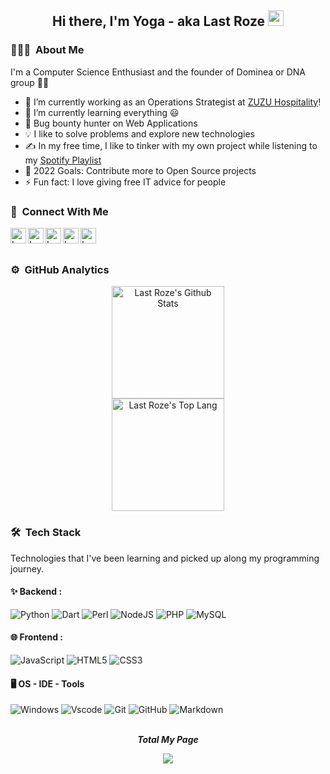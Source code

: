 <div align="center">
  <h2> 
    Hi there, I'm Yoga - aka Last Roze <img width="25px" src="https://c.tenor.com/nebZyl8oN7IAAAAi/wave-hello.gif" width="30px">
  </h2>
</div>

### 👨🏻‍💻 &nbsp;About Me

I'm a Computer Science Enthusiast and the founder of Dominea or DNA group 👨‍💻

- 🔭 I’m currently working as an Operations Strategist at [ZUZU Hospitality][zuzu]!
- 🌱 I’m currently learning everything 😃
- 🔏 Bug bounty hunter on Web Applications
- 💡 I like to solve problems and explore new technologies
- ✍️ In my free time, I like to tinker with my own project while listening to my [Spotify Playlist][spotify]
- 🥅 2022 Goals: Contribute more to Open Source projects
- ⚡ Fun fact: I love giving free IT advice for people

### 🙈 &nbsp;Connect With Me

[<img align="left" alt="Last Roze | LinkedIn" width="25px" src="https://cdn2.iconfinder.com/data/icons/social-media-2285/512/1_Linkedin_unofficial_colored_svg-256.png" />][linkedin]&ensp;
[<img align="left" alt="Last Roze | WhatsApp" width="25px" src="https://cdn2.iconfinder.com/data/icons/social-media-2285/512/1_Whatsapp2_colored_svg-256.png" />][WhatsApp]&ensp;
[<img align="left" alt="Last Roze | Facebook" width="25px" src="https://cdn1.iconfinder.com/data/icons/social-media-2285/512/Colored_Facebook3_svg-256.png" />][facebook]&ensp;
[<img align="left" alt="Last Roze | Instagram" width="25px" src="https://cdn2.iconfinder.com/data/icons/social-media-2285/512/1_Instagram_colored_svg_1-256.png" />][instagram]&ensp;
[<img align="left" alt="Last Roze | Twitter" width="25px" src="https://cdn2.iconfinder.com/data/icons/social-media-2285/512/1_Twitter3_colored_svg-256.png" />][twitter]&ensp;
<br /><br />
### ⚙️ &nbsp;GitHub Analytics

<p align="center">
  <a href="https://github.com/LastRoze">
    <img alt="Last Roze's Github Stats" height="180em" src="https://readme-stats.lastroze.vercel.app/api?username=LastRoze&show_icons=true&include_all_commits=true&count_private=true&theme=dracula"/>
    <br>
    <img alt="Last Roze's Top Lang" height="180em" src="https://readme-stats.lastroze.vercel.app/api/top-langs/?username=LastRoze&layout=compact&langs_count=8&theme=dracula"/>
  </a>
</p>

### 🛠 &nbsp;Tech Stack

Technologies that I've been learning and picked up along my programming journey.

#### ✨ Backend : <br />

![Python](https://img.shields.io/badge/-Python-05122A?style=flat-square&logo=python&logoColor=F7B500)
![Dart](https://img.shields.io/badge/-Dart-05122A?style=flat-square&logo=dart&logoColor=007ACC)
![Perl](https://img.shields.io/badge/-Perl-05122A?style=flat-square&logo=dart&logoColor=007ACC)
![NodeJS](https://img.shields.io/badge/-NodeJS-05122A?style=flat-square&logo=data:image/png;base64,iVBORw0KGgoAAAANSUhEUgAAAA4AAAAOCAMAAAAolt3jAAAAgVBMVEUzmTMzkTM0mDQslSwtlS00mzQAAAA7nTsymDIzmDMwmDAymTIzmDMzmTMzmDMzmDMzlzM0mTQzmTMzmTMzmTMzmTMzmTM0mjQ1nDUxlzEymDIzmTMzmTMzmTMzmTMzmTMwlzAzmTMzmTMzmTMzmTMzmTMzmTM0mTQzmTMzmTP///8ybrFJAAAAKXRSTlMAAAAAAAAAAAAAAA9RxlIRBjSR6/7vmzkIAyd21Nt8JwMauPwrKvlQxcV6L9IAAABUSURBVAjXY2RgZGTkYGQEUl8ZwUx2EAUSZfz0jVESSPEygMAXkIgiIyMbAwT8+v+fUeU/jAfkMzKqMjLDuX//k8ZFMwrNIjRnoDkS7AUZxqcQLwAA4+0cex8ENfMAAAAASUVORK5CYII=)
![PHP](https://img.shields.io/badge/-PHP-05122A?style=flat-square&logo=php&logoColor=4951aa)
![MySQL](https://img.shields.io/badge/-MySQL-05122A?style=flat-square&logo=mysql&logoColor=4479A1)

#### 🌐 Frontend : <br />

![JavaScript](https://img.shields.io/badge/-JavaScript-05122A?style=flat&logo=javascript)
![HTML5](https://img.shields.io/badge/-HTML5-E34F26?style=flat-square&logo=html5&logoColor=white)
![CSS3](https://img.shields.io/badge/-CSS3-black?style=flat-square&logo=css3)

#### 🖥 OS - IDE - Tools <br />

![Windows](https://img.shields.io/badge/-VPS-05122A?style=flat&logo=windows)
![Vscode](https://img.shields.io/badge/-Vscode-05122A?style=flat&logo=visual-studio-code)
![Git](https://img.shields.io/badge/-Git-05122A?style=flat&logo=git)
![GitHub](https://img.shields.io/badge/-GitHub-05122A?style=flat&logo=github)
![Markdown](https://img.shields.io/badge/-Markdown-05122A?style=flat&logo=markdown)
<br /><br />
<p align="center"><b><i>Total My Page</i></b></p>
<p align="center">
	<a href="" alt="">
		<img src="https://visitor-badge.glitch.me/badge?page_id=LastRoze/LastRoze" /></a>
</p>

[linkedin]: https://www.linkedin.com/in/lastroze/
[whatsapp]: http://wa.me/+6285739900800
[facebook]: https://lastroze.github.io/
[instagram]: https://www.instagram.com/lastroze/
[twitter]: https://twitter.com/LastRoze
[spotify]: https://open.spotify.com/user/lastroze?si=9e56c7771e204d2e&nd=1
[zuzu]: https://zuzuhospitality.com/
